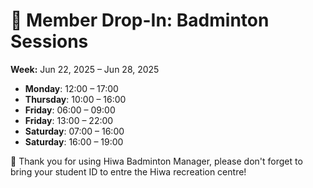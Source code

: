 # 🎾 Member Drop-In: Badminton Sessions
**Week:** Jun 22, 2025 – Jun 28, 2025

- **Monday**: 12:00 – 17:00
- **Thursday**: 10:00 – 16:00
- **Friday**: 06:00 – 09:00
- **Friday**: 13:00 – 22:00
- **Saturday**: 07:00 – 16:00
- **Saturday**: 16:00 – 19:00

📣 Thank you for using Hiwa Badminton Manager, please don't forget to bring your student ID to entre the Hiwa recreation centre!
